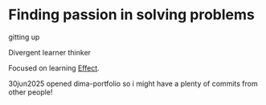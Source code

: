 # Finding passion in solving problems

gitting up

Divergent learner thinker

Focused on learning [Effect](https://effect.website/).

30jun2025 opened dima-portfolio so i might have a plenty of commits from other people!
